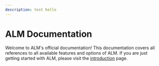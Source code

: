 ```yaml
---
description: test hello
---
```


# ALM Documentation

Welcome to ALM's official documentation! This documentation covers all references to all available features and options of ALM. If you are just getting started with ALM, please visit the [introduction](https://docs-alm.mobingi.com/~/edit/primary/) page.

